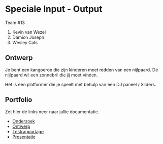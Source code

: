 # Speciale Input - Output
Team #13
1. <Teamlid1> Kevin van Wezel
2. <Teamlid2> Damion Joseph
3. <Teamlid3> Wesley Cats

## Ontwerp
Je bent een kangoeroe die zijn kinderen moet redden van een nijlpaard. De nijlpaard wil een zonnebril die jij moet vinden.

Het is een platformer die je speelt met behulp van een DJ paneel / Sliders.

## Portfolio
Zet hier de links neer naar jullie documentatie.

* [Onderzoek]()
* [Ontwerp]()
* [Testrapportage]()
* [Presentatie]()
